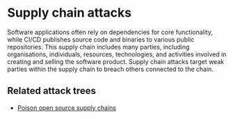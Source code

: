 # Supply chain attacks

Software applications often rely on dependencies for core functionality, while CI/CD publishes source code and binaries 
to various public repositories. This supply chain includes many parties, including organisations, individuals, 
resources, technologies, and activities involved in creating and selling the software product. Supply chain attacks 
target weak parties within the supply chain to breach others connected to the chain.

## Related attack trees

* [Poison open source supply chains](https://tymyrddin.github.io/attack-trees/docs/malware/Supply-chain.html)